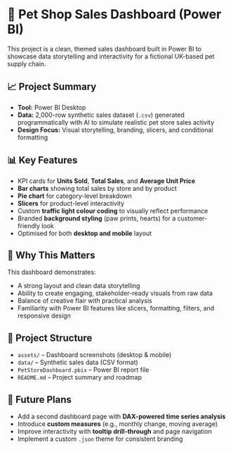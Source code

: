 # 🐾 Pet Shop Sales Dashboard (Power BI)

This project is a clean, themed sales dashboard built in Power BI to showcase data storytelling and interactivity for a fictional UK-based pet supply chain.

## 📈 Project Summary

- **Tool:** Power BI Desktop
- **Data:** 2,000-row synthetic sales dataset (`.csv`) generated programmatically with AI to simulate realistic pet store sales activity
- **Design Focus:** Visual storytelling, branding, slicers, and conditional formatting

## 📊 Key Features

- KPI cards for **Units Sold**, **Total Sales**, and **Average Unit Price**
- **Bar charts** showing total sales by store and by product
- **Pie chart** for category-level breakdown
- **Slicers** for product-level interactivity
- Custom **traffic light colour coding** to visually reflect performance
- Branded **background styling** (paw prints, hearts) for a customer-friendly look
- Optimised for both **desktop and mobile** layout

## 💼 Why This Matters

This dashboard demonstrates:

- A strong layout and clean data storytelling
- Ability to create engaging, stakeholder-ready visuals from raw data
- Balance of creative flair with practical analysis
- Familiarity with Power BI features like slicers, formatting, filters, and responsive design

## 📁 Project Structure

- `assets/` – Dashboard screenshots (desktop & mobile)
- `data/` – Synthetic sales data (CSV format)
- `PetStoreDashboard.pbix` – Power BI report file
- `README.md` – Project summary and roadmap

## 🔮 Future Plans

- Add a second dashboard page with **DAX-powered time series analysis**
- Introduce **custom measures** (e.g., monthly change, moving average)
- Improve interactivity with **tooltip drill-through** and page navigation
- Implement a custom `.json` theme for consistent branding

